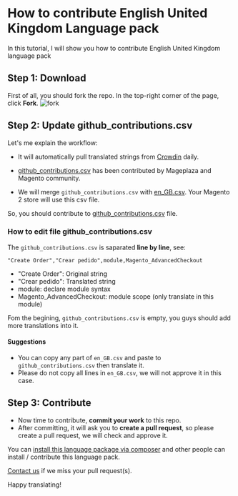 # How to contribute English United Kingdom Language pack

In this tutorial, I will show you how to contribute English United Kingdom language pack

## Step 1: Download 

First of all, you should fork the repo. In the top-right corner of the page, click **Fork**.
![fork](https://help.github.com/assets/images/help/repository/fork_button.jpg)


## Step 2: Update github_contributions.csv

Let's me explain the workflow:

- It will automatically pull translated strings from [Crowdin](https://crowdin.com/project/magento-2) daily.

- [github_contributions.csv](https://github.com/mageplaza/magento-2-english-united-kingdom-language-pack/blob/master/github_contributions.csv) has been contributed by Mageplaza and Magento community.

- We will merge `github_contributions.csv` with [en_GB.csv](https://github.com/mageplaza/magento-2-english-united-kingdom-language-pack/blob/master/en_GB.csv). Your Magento 2 store will use this csv file.

So, you should contribute to [github_contributions.csv](https://github.com/mageplaza/magento-2-english-united-kingdom-language-pack/blob/master/github_contributions.csv) file.

### How to edit file github_contributions.csv

The `github_contributions.csv` is saparated **line by line**, see:

```
"Create Order","Crear pedido",module,Magento_AdvancedCheckout
```

- "Create Order": Original string
- "Crear pedido": Translated string
- module: declare module syntax
- Magento_AdvancedCheckout: module scope (only translate in this module)


Fom the begining, `github_contributions.csv` is empty, you guys should add more translations into it.

#### Suggestions
- You can copy any part of `en_GB.csv` and paste to `github_contributions.csv` then translate it.
- Please do not copy all lines in `en_GB.csv`, we will not approve it in this case.

## Step 3: Contribute

- Now time to contribute, **commit your work** to this repo.
- After committing, it will ask you to **create a pull request**, so please create a pull request, we will check and approve it.


You can [install this language package via composer](https://github.com/mageplaza/magento-2-english-united-kingdom-language-pack#-method-1-composer-method-recommend) and other people can install / contribute this language pack.

[Contact us](https://www.mageplaza.com/contact.html) if we miss your pull request(s).

Happy translating!


